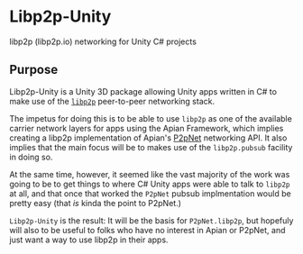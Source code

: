 # Libp2p-Unity
libp2p (libp2p.io) networking for Unity C# projects

## Purpose

Libp2p-Unity is a Unity 3D package allowing Unity apps written in C# to make use of the [`libp2p`](https://libp2p.io)  peer-to-peer networking stack.

The impetus for doing this is to be able to use `libp2p` as one of the available carrier network layers for apps using the Apian Framework, which implies creating a libp2p implementation of Apian's [P2pNet](https://github.com/Apian-Framework/P2pNet) networking API. It also implies that the main focus will be to makes use of the `libp2p.pubsub` facility in doing so.

At the same time, however, it seemed like the vast majority of the work was going to be to get things to where C# Unity apps were able to talk to `libp2p` at all, and that once that worked the `P2pNet` pubsub implmentation would be pretty easy (that _is_ kinda the point to P2pNet.)

`Libp2p-Unity` is the result: It will be the basis for `P2pNet.libp2p`, but hopefuly will also to be useful to folks who have no interest in Apian or P2pNet, and just want a way to use libp2p in their apps.


